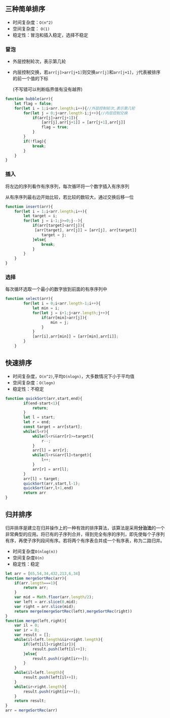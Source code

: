 ## 三种简单排序
- 时间复杂度：`O(n^2)`
- 空间复杂度： `O(1)`
- 稳定性：冒泡和插入稳定，选择不稳定
### 冒泡

- 外层控制轮次，表示第几轮

- 内层控制交换，若`arr[j]>arr[j+1]`则交换`arr[j]`和`arr[j+1]`，`j`代表被排序的前一个值的下标

  (不写错可以判断临界值有没有越界)

```javascript
function bubble(arr){
	let flag = false;
	for(let i = 1;i<arr.length;i++){//外层控制轮次,表示第几轮
		for(let j = 0;j<arr.length-i;j++){//内层控制交换
			if(arr[j]>arr[j+1]){
				[arr[j],arr[j+1]] = [arr[j+1],arr[j]]
				flag = true;
			}
		}
		if(!flag){
			break;
		}
	}
}
```

### 插入

将左边的序列看作有序序列，每次循环将一个数字插入有序序列

从有序序列最右边开始比较，若比较的数较大，通过交换后移一位

```javascript
function insert(arr){
	for(let i = 1;i<arr.length;i++){
		let target = i;
		for(let j = i-1;j>=0;j--){
			if(arr[target]<arr[j]){
             [arr[target], arr[j]] = [arr[j], arr[target]]
                target = j;
            }else{
                break;
            }
		}
	}
}
```

### 选择

每次循环选取一个最小的数字放到前面的有序序列中

```javascript
function select(arr){
        for(let i = 0;i<arr.length-1;i++){
            let min = i;
            for(let j = i+1;j<arr.length;j++){
                if(arr[min]>arr[j]){
                    min = j;
                }
            }
            [arr[i],arr[min]] = [arr[min],arr[i]];
        }
    }
```

## 快速排序

- 时间复杂度，`O(n^2)`,平均`O(nlogn)`，大多数情况下小于平均值
- 空间复杂度：`O(logn)`
- 稳定性：不稳定

```javascript
function quickSort(arr,start,end){
        if(end-start<1){
            return;
        }
        let l = start;
        let r = end;
        const target = arr[start];
        while(l<r){
            while(l<r&&arr[r]>=target){
                r--;
            }
            arr[l] = arr[r];
            while(l<r&&arr[l]<target){
                l++;
            }
            arr[r] = arr[l];
        }
        arr[l] = target;
        quickSort(arr,start,l-1);
        quickSort(arr,l+1,end)
        return arr
}
```

## 归并排序

归并排序是建立在归并操作上的一种有效的排序算法，该算法是采用**分治法**的一个非常典型的应用。将已有的子序列合并，得到完全有序的序列，即先使每个子序列有序，再使子序列段间有序。若将两个有序表合并成一个有序表，称为二路归并。

- 时间复杂度`O(nlog(n))`
- 空间复杂度`O(n)`
- 稳定性：稳定

```javascript
let arr = [65,54,34,432,213,6,34]
function mergeSortRec(arr){
    if(arr.length===1){
        return arr;
    }
    var mid = Math.floor(arr.length/2);
    var left = arr.slice(0,mid);
    var right = arr.slice(mid);
    return merge(mergeSortRec(left),mergeSortRec(right))
}
function merge(left,right){
    var il = 0;
    var ir = 0;
    var result = [];
    while(il<left.length&&ir<right.length){
        if(left[il]<right[ir]){
            result.push(left[il++]);
        }else{
            result.push(right[ir++]);
        }
    }
    while(il<left.length){
        result.push(left[il++]);
    }
    while(ir<right.length){
        result.push(right[ir++]);
    }
    return result;
}
arr = mergeSortRec(arr) 
```

